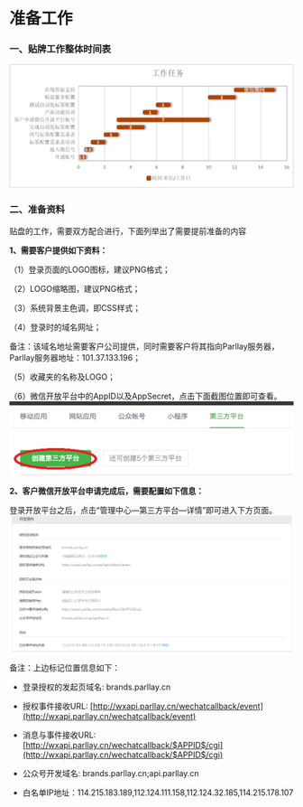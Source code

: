 # 准备工作

### 一、贴牌工作整体时间表

![](/assets/1518414561%281%29.jpg)

### 二、准备资料

贴盘的工作，需要双方配合进行，下面列举出了需要提前准备的内容

**1、需要客户提供如下资料：**

（1）登录页面的LOGO图标，建议PNG格式；

（2）LOGO缩略图，建议PNG格式；

（3）系统背景主色调，即CSS样式；

（4）登录时的域名网址；

备注：该域名地址需要客户公司提供，同时需要客户将其指向Parllay服务器，Parllay服务器地址：101.37.133.196；

（5）收藏夹的名称及LOGO；

（6）微信开放平台中的AppID以及AppSecret，点击下面截图位置即可查看。  
![](/assets/1517452616%281%29.jpg)

**2、客户微信开放平台申请完成后，需要配置如下信息：**

登录开放平台之后，点击“管理中心—第三方平台—详情”即可进入下方页面。  
![](/assets/38064113390435136.png)

备注：上边标记位置信息如下：

* 登录授权的发起页域名:       brands.parllay.cn

* 授权事件接收URL:    [http://wxapi.parllay.cn/wechatcallback/event](http://wxapi.parllay.cn/wechatcallback/event)

* 消息与事件接收URL:  [http://wxapi.parllay.cn/wechatcallback/$APPID$/cgi](http://wxapi.parllay.cn/wechatcallback/$APPID$/cgi)

* 公众号开发域名:  brands.parllay.cn;api.parllay.cn

* 白名单IP地址：114.215.183.189,112.124.111.158,112.124.32.185,114.215.178.107



